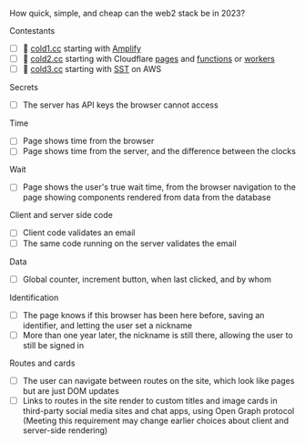 
How quick, simple, and cheap can the web2 stack be in 2023?

Contestants
- [ ] 🍺 [cold1.cc](https://cold1.cc/) starting with [Amplify](https://aws.amazon.com/amplify/)
- [ ] 🍺 [cold2.cc](https://cold1.cc/) starting with Cloudflare [pages](https://developers.cloudflare.com/pages/) and [functions](https://developers.cloudflare.com/pages/platform/functions/get-started/) or [workers](https://developers.cloudflare.com/workers/)
- [ ] 🍺 [cold3.cc](https://cold1.cc/) starting with [SST](https://sst.dev/) on AWS

Secrets
- [ ] The server has API keys the browser cannot access

Time
- [ ] Page shows time from the browser
- [ ] Page shows time from the server, and the difference between the clocks

Wait
- [ ] Page shows the user's true wait time, from the browser navigation to the page showing components rendered from data from the database

Client and server side code
- [ ] Client code validates an email
- [ ] The same code running on the server validates the email

Data
- [ ] Global counter, increment button, when last clicked, and by whom

Identification
- [ ] The page knows if this browser has been here before, saving an identifier, and letting the user set a nickname
- [ ] More than one year later, the nickname is still there, allowing the user to still be signed in

Routes and cards
- [ ] The user can navigate between routes on the site, which look like pages but are just DOM updates
- [ ] Links to routes in the site render to custom titles and image cards in third-party social media sites and chat apps, using Open Graph protocol (Meeting this requirement may change earlier choices about client and server-side rendering)

